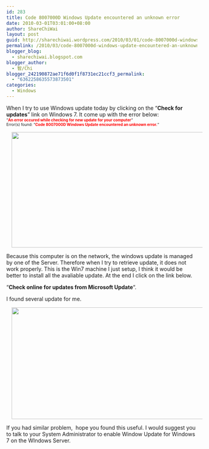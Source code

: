 ```yaml
---
id: 283
title: Code 8007000D Windows Update encountered an unknown error
date: 2010-03-01T03:01:00+08:00
author: ShareChiWai
layout: post
guid: http://sharechiwai.wordpress.com/2010/03/01/code-8007000d-windows-update-encountered-an-unknown-error
permalink: /2010/03/code-8007000d-windows-update-encountered-an-unknown-error/
blogger_blog:
  - sharechiwai.blogspot.com
blogger_author:
  - 智/Chi
blogger_242190872ae71f6d0f1f8731ec21ccf3_permalink:
  - "6362258635573873501"
categories:
  - Windows
---
```

When I try to use Windows update today by clicking on the &#8220;**Check for updates**&#8221; link on Windows 7. It come up with the error below:  
<span style="font-size:x-small;">&#8220;<b><span style="color:red;">An error occured while checking for new update for your computer</span></b>&#8220;</span>  
<span style="font-size:x-small;">Error(s) found: &#8220;<b><span style="color:red;">Code 8007000D Windows Update encountered an unknown error.</span></b>&#8220;</span>

<div class="separator" style="clear:both;text-align:center;">
  <a href="https://i0.wp.com/oldblog.sharechiwai.com/wp-content/uploads/2010/08/windowsupdateerror.png" style="margin-left:1em;margin-right:1em;"><img border="0" height="305" src="https://i0.wp.com/oldblog.sharechiwai.com/wp-content/uploads/2010/08/windowsupdateerror.png?resize=625%2C305" width="625" data-recalc-dims="1" /></a>
</div>

Because this computer is on the network, the windows update is managed by one of the Server. Therefore when I try to retrieve update, it does not work properly. This is the Win7 machine I just setup, I think it would be better to install all the avaliable update. At the end I click on the link below.

&#8220;**Check online for updates from Microsoft Update**&#8220;.

I found several update for me.

<div class="separator" style="clear:both;text-align:center;">
  <a href="https://i0.wp.com/oldblog.sharechiwai.com/wp-content/uploads/2010/08/windowsupdatework.png" style="margin-left:1em;margin-right:1em;"><img border="0" height="295" src="https://i0.wp.com/oldblog.sharechiwai.com/wp-content/uploads/2010/08/windowsupdatework.png?resize=625%2C295" width="625" data-recalc-dims="1" /></a>
</div>

If you had similar problem,  hope you found this useful. I would suggest you to talk to your System Administrator to enable Window Update for Windows 7 on the WIndows Server.